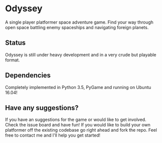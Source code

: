 # Odyssey

A single player platformer space adventure game. Find your way through open
space battling enemy spaceships and navigating foreign planets.


## Status
Odyssey is still under heavy development and in a very crude but playable format. 


## Dependencies
Completely implemented in Python 3.5, PyGame and running on Ubuntu 16.04! 


## Have any suggestions?
If you have an suggestions for the game or would like to get involved. Check the issue board and have fun! If you would like to build your own platformer off the existing codebase go right ahead and fork the repo. Feel free to contact me and I'll help you get started!





